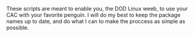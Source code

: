These scripts are meant to enable you, the DOD Linux weeb, to use your CAC with your favorite penguin. I will do my best to keep the package names up to date, and do what I can to make the proccess as simple as possible.
